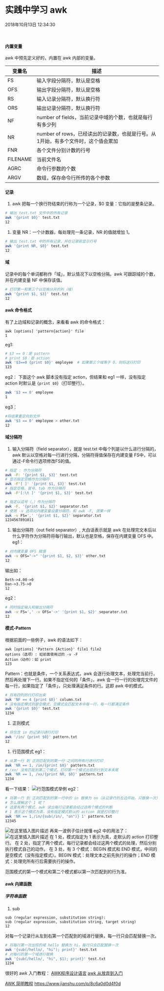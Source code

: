 # 实践中学习 awk

2018年10月13日 12:34:30



​			

#### 内置变量

awk 中预先定义好的，内置在 awk 内部的变量。

| 变量名   | 描述                                                         |
| -------- | ------------------------------------------------------------ |
| FS       | 输入字段分隔符，默认是空格                                   |
| OFS      | 输出字段分隔符，默认是空格                                   |
| RS       | 输入记录分隔符，默认换行符                                   |
| ORS      | 输出记录分隔符，默认换行符                                   |
| NF       | number of fields，当前记录中域的个数，也就是每行有多少列     |
| NR       | number of rows，已经读出的记录数，也就是行号。从1开始，有多个文件时，这个值会累加 |
| FNR      | 各个文件分别计数的行号                                       |
| FILENAME | 当前文件名                                                   |
| AGRC     | 命令行参数的个数                                             |
| ARGV     | 数组，保存命令行所传的各个参数                               |

#### 记录

1. awk 把每一个换行符结束的行称为一个记录，$0 变量：它指的是整条记录。

```bash
# 输出 test.txt 文件中的所有记录 
awk '{print $0}' test.txt 
12
```

1. 变量 NR：一个计数器，每处理完一条记录，NR 的值就增加 1。

```bash
# 输出 test.txt 中的所有记录，并在记录前显示行号
awk '{print NR, $0}' test.txt
12
```

#### 域

记录中的每个单词都称作「域」，默认情况下以空格分隔。awk 可跟踪域的个数，并在内建变量 NF 中保存该值。

```bash
# 打印第一和第三个以空格分开的列（域）
awk '{print $1, $3}' test.txt
12
```

#### awk 命令格式

有了上边域和记录的概念，来看看 awk 的命令格式：

```
awk [options] 'pattern{action}' file
1
```

eg1:

```bash
# $3 == 0：是 pattern
# print $0：是 action 
awk '$3==0 {print $0}' employee  # 如果第三个域等于 0，则将这行打印
123
```

eg2：
 下面这个 awk 脚本没有指定 action，但结果和 eg1 一样，没有指定 action 时默认是 `{print $0}`（打印整行）。

```bash
awk '$3 == 0' employee
1
```

eg3：

```bash
#将结果重定向到文件
awk '$3 == 0' employee > other.txt
12
```

#### 域分隔符

1. 输入分隔符（field separator），就是 test.txt 中每个列是以什么进行分隔的，awk 默认以空格对每一行进行分隔，分隔符得值保存在内建变量 FS中，可以通过-F命令行选项修改FS的值。

```bash
# 指定 : 作为分隔符
awk -F: '{print $1, $3}' test.txt
# 显示指定空格作为分隔符 
awk -F'[ ]' '{print $1, $3}' test.txt
# 指定空格、冒号、tab 作为分隔符
awk -F'[:\t ]' '{print $1, $3}' test.txt

# 指定以逗号（,）作为分隔符
awk -F, '{print $1, $2}' separator.txt
# 使用 -v 选项对内建变量设置分隔符，和 awk -F, 效果一样  
awk -v FS=',' '{print $1, $2}' separator.txt
1234567891011
```

1. 输出分隔符（out field separator）, 大白话表示就是 awk 在处理完文本后以什么字符作为分隔符将每行输出，默认也是空格，保存在内建变量 OFS 中。
    eg1：

```bash
# 对内建变量 OFS 赋值
awk -v OFS="->" '{print $1, $2, $3}' other.txt
12
```

输出如：

```
Beth->4.00->0
Dan->3.75->0
12
```

eg2：

```bash
# 同时指定输入和输出分隔符 
awk -v FS=',' -v OFS='->' '{print $1, $2}' separator.txt
12
```

#### 模式-Pattern

根据前面的一些例子，awk 的语法如下：

```
awk [options] 'Pattern {Action}' file1 file2 
options（选项）: 如前面使用过的 -v -F
Action（动作）：如 print 
123
```

Pattern：也就是条件，一个关系表达式，awk 会逐行处理文本，处理完当前行，然后再处理下一行。如果不指定任何的「条件」，awk 会一行一行的处理完文件的每一行，如果指定了「条件」，只处理满足条件的行。这即 awk 中的模式。

```bash
# 将有四列的行打印出来 
awk 'NF == 4 {print $0}' column.txt
# 没有指定模式则是空模式，空模式会匹配文本中每一行，每一行都满足条件 
awk '{print $0}' test.txt
1234
```

1. 正则模式

```bash
# 将包含 in 的记录行进行打印 
awk '/in/ {print $0}' pattern.txt
12
```

1. 行范围模式
    eg1：

```bash
# 从第一行 到 正则匹配到的第一行 之间的所有行进行打印
awk 'NR == 1, /in/{print $0}' pattern.txt
# /xx/ 没有匹配到第二个模式，打印第一个模式出现的行到文本末尾
awk 'NR == 1, /xx/{print NR, $0}' pattern.txt
1234
```

看一下结果：
 ![行范围模式举例](https://img-blog.csdn.net/20181013223636657?watermark/2/text/aHR0cHM6Ly9ibG9nLmNzZG4ubmV0L2ppYW9idWNob25n/font/5a6L5L2T/fontsize/400/fill/I0JBQkFCMA==/dissolve/70)
 eg2：

```bash
# 将第一行 到 正则匹配到的第一行中的 in 替换为 on（从记录行的左边开始，只替换一次）
# 怎么理解这个 1 呢？
# 这里有两个模式，awk 读出每行记录都会经过这两个模式的判断
# 1 表示这个模式为真，没有指定模式默认的 action 就是打印整行 
awk 'NR == 1,/in/{sub(/in/, "on")} 1' pattern.txt
12345
```

![在这里插入图片描述](https://img-blog.csdn.net/20181013232849800?watermark/2/text/aHR0cHM6Ly9ibG9nLmNzZG4ubmV0L2ppYW9idWNob25n/font/5a6L5L2T/fontsize/400/fill/I0JBQkFCMA==/dissolve/70)
 再来一波例子估计就懂 eg2 中的用法了：
 ![在这里插入图片描述](https://img-blog.csdn.net/20181014091829449?watermark/2/text/aHR0cHM6Ly9ibG9nLmNzZG4ubmV0L2ppYW9idWNob25n/font/5a6L5L2T/fontsize/400/fill/I0JBQkFCMA==/dissolve/70)
 在 1 处，模式指定为 1 表示为真，走默认的 action 打印整行。
 在 2 处，指定了两个模式，每行记录都会经过这两个模式的处理，然后分别执行模式自己的动作。
 在 3 处，有 3 个模式：BEGIN 模式和 END 模式，中间的是空模式（没有指定模式）。BEGIN 模式：处理文本之前先执行的操作；END 模式：处理完所有行后需要执行的操作。

范围模式的第一个模式和第二个模式都以第一次匹配到的行为准。

#### awk 内建函数

##### 字符串函数

1. sub

```
sub (regular expression, substitution string):
sub (regular expression, substitution string, target string)
12
```

对每一个记录行从左到右第一个匹配到的域进行替换，每一行只会匹配替换一次。

```bash
# 将每行第一次出现的域 hello 替换为 hi，每行只会匹配替换一次 
awk '{sub(/hello/, "hi"); print}' test.txt
# 对每行的第一个域进行替换 
awk '{sub(/hello/, "hi", $1); print}' test.txt
1234
```

很好的 awk 入门教程：
 [AWK程序设计语言](https://awk.readthedocs.io/en/latest/chapter-one.html)
 [awk 从放弃到入门](http://www.zsythink.net/archives/1336)

[AWK 简明教程](https://coolshell.cn/articles/9070.html)
 <https://www.jianshu.com/p/8c6a0d0d4f0d>